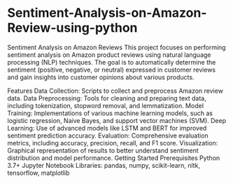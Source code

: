 # Sentiment-Analysis-on-Amazon-Review-using-python


Sentiment Analysis on Amazon Reviews
This project focuses on performing sentiment analysis on Amazon product reviews using natural language processing (NLP) techniques. The goal is to automatically determine the sentiment (positive, negative, or neutral) expressed in customer reviews and gain insights into customer opinions about various products.

Features
Data Collection: Scripts to collect and preprocess Amazon review data.
Data Preprocessing: Tools for cleaning and preparing text data, including tokenization, stopword removal, and lemmatization.
Model Training: Implementations of various machine learning models, such as logistic regression, Naive Bayes, and support vector machines (SVM).
Deep Learning: Use of advanced models like LSTM and BERT for improved sentiment prediction accuracy.
Evaluation: Comprehensive evaluation metrics, including accuracy, precision, recall, and F1 score.
Visualization: Graphical representation of results to better understand sentiment distribution and model performance.
Getting Started
Prerequisites
Python 3.7+
Jupyter Notebook
Libraries: pandas, numpy, scikit-learn, nltk, tensorflow, matplotlib
